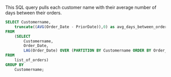 This SQL query pulls each customer name with their average number of days between their orders.


```sql
SELECT Customername, 
	truncate((AVG(Order_Date - PriorDate)),0) as avg_days_between_orders
FROM 
	(SELECT
		Customername,
		Order_Date,
		LAG(Order_Date) OVER (PARTITION BY Customername ORDER BY Order_Date) as PriorDate
FROM 
	list_of_orders)
GROUP BY 
	Customername;
```
